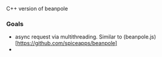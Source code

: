 C++ version of beanpole

### Goals

- async request via multithreading. Similar to (beanpole.js)[https://github.com/spiceapps/beanpole]  
- 